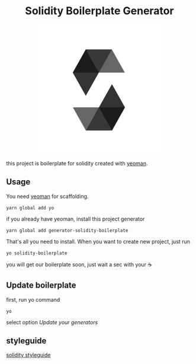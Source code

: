 <div align="center">
<h1>Solidity Boilerplate Generator</h1>

<a href="https://www.emojione.com/emoji/1f436">
    <img height="350" width="350" alt="solidity_logo" src="https://github.com/20Scoops-CNX/solidity-boilerplate/blob/master/arts/solidity_logo.png" />
</a>

</div>

this project is boilerplate for solidity created with [yeoman](http://yeoman.io/).

## Usage

You need [yeoman](http://yeoman.io/) for scaffolding.

```
yarn global add yo
```

if you already have yeoman, install this project generator

```
yarn global add generator-solidity-boilerplate
```

That's all you need to install. When you want to create new project, just run

```
yo solidity-boilerplate
```

you will get our boilerplate soon, just wait a sec with your ☕


## Update boilerplate

first, run yo command

```
yo
```

select option _Update your generators_


## styleguide

[solidity styleguide](https://solidity.readthedocs.io/en/v0.4.24/style-guide.html)